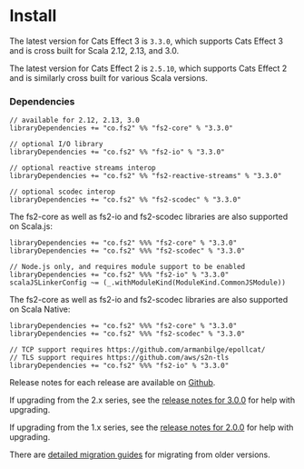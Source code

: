 # Install

The latest version for Cats Effect 3 is `3.3.0`, which supports Cats Effect 3 and is cross built for Scala 2.12, 2.13, and 3.0.

The latest version for Cats Effect 2 is `2.5.10`, which supports Cats Effect 2 and is similarly cross built for various Scala versions.

### Dependencies <!-- {docsify-ignore} -->

```
// available for 2.12, 2.13, 3.0
libraryDependencies += "co.fs2" %% "fs2-core" % "3.3.0"

// optional I/O library
libraryDependencies += "co.fs2" %% "fs2-io" % "3.3.0"

// optional reactive streams interop
libraryDependencies += "co.fs2" %% "fs2-reactive-streams" % "3.3.0"

// optional scodec interop
libraryDependencies += "co.fs2" %% "fs2-scodec" % "3.3.0"
```

The fs2-core as well as fs2-io and fs2-scodec libraries are also supported on Scala.js:

```
libraryDependencies += "co.fs2" %%% "fs2-core" % "3.3.0"
libraryDependencies += "co.fs2" %%% "fs2-scodec" % "3.3.0"

// Node.js only, and requires module support to be enabled
libraryDependencies += "co.fs2" %%% "fs2-io" % "3.3.0"
scalaJSLinkerConfig ~= (_.withModuleKind(ModuleKind.CommonJSModule)) 
```

The fs2-core as well as fs2-io and fs2-scodec libraries are also supported on Scala Native:
```
libraryDependencies += "co.fs2" %%% "fs2-core" % "3.3.0"
libraryDependencies += "co.fs2" %%% "fs2-scodec" % "3.3.0"

// TCP support requires https://github.com/armanbilge/epollcat/
// TLS support requires https://github.com/aws/s2n-tls
libraryDependencies += "co.fs2" %%% "fs2-io" % "3.3.0"
```

Release notes for each release are available on [Github](https://github.com/typelevel/fs2/releases/).

If upgrading from the 2.x series, see the [release notes for 3.0.0](https://github.com/typelevel/fs2/releases/tag/v3.0.0) for help with upgrading.

If upgrading from the 1.x series, see the [release notes for 2.0.0](https://github.com/typelevel/fs2/releases/tag/v2.0.0) for help with upgrading.

There are [detailed migration guides](https://github.com/typelevel/fs2/blob/main/docs/) for migrating from older versions.
